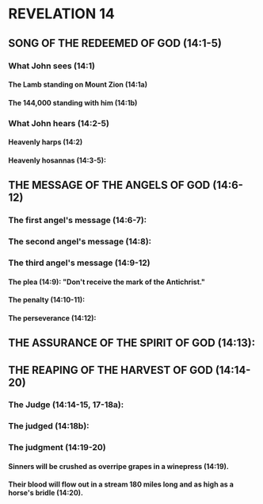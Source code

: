 ---
---
#  REVELATION 14
## SONG OF THE REDEEMED OF GOD (14:1-5) 
###  What John sees (14:1) 
####  The Lamb standing on Mount Zion (14:1a) 
####  The 144,000 standing with him (14:1b) 
###  What John hears (14:2-5) 
####  Heavenly harps (14:2) 
####  Heavenly hosannas (14:3-5): 
## THE MESSAGE OF THE ANGELS OF GOD (14:6-12) 
###  The first angel\'s message (14:6-7): 
###  The second angel\'s message (14:8): 
###  The third angel\'s message (14:9-12) 
####  The plea (14:9): \"Don\'t receive the mark of the Antichrist.\" 
####  The penalty (14:10-11): 
####  The perseverance (14:12): 
## THE ASSURANCE OF THE SPIRIT OF GOD (14:13): 
## THE REAPING OF THE HARVEST OF GOD (14:14-20) 
###  The Judge (14:14-15, 17-18a): 
###  The judged (14:18b): 
###  The judgment (14:19-20) 
####  Sinners will be crushed as overripe grapes in a winepress (14:19). 
####  Their blood will flow out in a stream 180 miles long and as high as a horse\'s bridle (14:20). 
